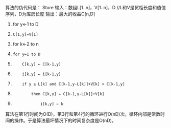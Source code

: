 算法的伪代码是：
Store
输入：数组L[1..n]，V[1..n]，D //L和V是货柜长度和值值序列，D为库房长度
输出：最大的收益C[n,D]

1. for y←1 to D
2.     C[1,y]=V[1]
3. for k←2 to n
4.     for y←1 to D
5.         C[k,y] ← C[k-1,y]
6.         i[k,y] ← i[k-1,y]
7.         if y ≥ L[k] and C[k-1,y-L[k]]+V[k] > C[k-1,y]
8.             then C[k,y] ← C[k-1,y-L[k]]+V[k]
9.                 i[k,y] ← k

算法在第1行时间为O(D)，第3行和第4行的循环进行O(nD)次。循环内部是常数时间的操作。于是算法最坏情况下的时间复杂度是O(nD)。

